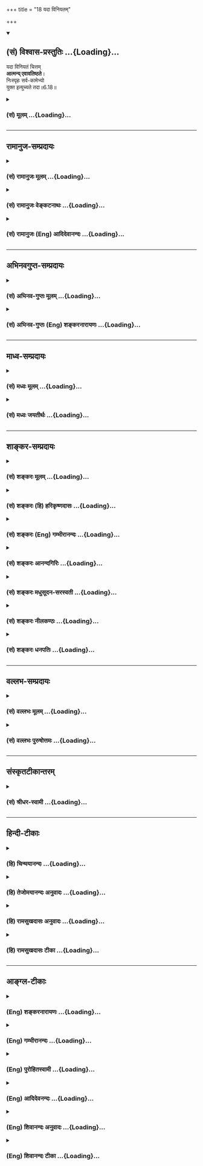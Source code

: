+++
title = "18 यदा विनियतम्"

+++
<div class="js_include" newlevelforh1="2" title="(सं) विश्वास-प्रस्तुतिः" unfilled url="/purANam_vaiShNavam/mahAbhAratam/06-bhIShma-parva/03-bhagavad-gItA-parva/saMskRtam/vishvAsa-prastutiH/06_Atma-saMyama-yogaH_a/18_yadA_viniyatam.md">
<details open><summary><h2>(सं) विश्वास-प्रस्तुतिः ...{Loading}...</h2></summary>

यदा विनियतं चित्तम्  
**आत्मन्य् एवावतिष्ठते**।  
निःस्पृहः सर्व-कामेभ्यो  
युक्त इत्युच्यते तदा॥6.18॥
</details>
</div>
<div class="js_include collapsed" newlevelforh1="3" title="(सं) मूलम्" unfilled url="/purANam_vaiShNavam/mahAbhAratam/06-bhIShma-parva/03-bhagavad-gItA-parva/saMskRtam/mUlam/06_Atma-saMyama-yogaH_a/18_yadA_viniyatam.md">
<details><summary><h3>(सं) मूलम् ...{Loading}...</h3></summary>

यदा विनियतं चित्तमात्मन्येवावतिष्ठते।  
निःस्पृहः सर्वकामेभ्यो युक्त इत्युच्यते तदा।।6.18।।
</details>
</div>


_________________
## रामानुज-सम्प्रदायः
<div class="js_include collapsed" newlevelforh1="3" title="(सं) रामानुजः मूलम्" unfilled url="/purANam_vaiShNavam/mahAbhAratam/06-bhIShma-parva/03-bhagavad-gItA-parva/saMskRtam/rAmAnujaH/mUlam/06_Atma-saMyama-yogaH_a/18_yadA_viniyatam.md">
<details><summary><h3>(सं) रामानुजः मूलम् ...{Loading}...</h3></summary>

।।6.18।।**यदा** प्रयोजनविषयं **चित्तम् आत्मनि एव विनियतं** विशेषेण नियतं
निरतिशयप्रयोजनतया तत्रैव नियतंनिश्चलम् **अवतिष्ठते तदा सर्वकामेभ्यो
निःस्पृहः** सन् **युक्त इति उच्यते** योगार्ह इति उच्यते।

</details>
</div>
<div class="js_include collapsed" newlevelforh1="3" title="(सं) रामानुजः वेङ्कटनाथः" unfilled url="/purANam_vaiShNavam/mahAbhAratam/06-bhIShma-parva/03-bhagavad-gItA-parva/saMskRtam/rAmAnujaH/venkaTanAthaH/06_Atma-saMyama-yogaH_a/18_yadA_viniyatam.md">
<details><summary><h3>(सं) रामानुजः वेङ्कटनाथः ...{Loading}...</h3></summary>

  
  
।।6.18।। एवं परिकरोक्तिसमनन्तरं योगदशां प्रदर्शयितुं ततः पूर्वा
प्रागुक्तैव योगयोग्यदशा परामृश्यते यदा विनियतं इति श्लोकेन। आत्मन्येव
इत्येवकारव्यवच्छेद्यक्षुद्रप्रयोजनान्तरज्ञापनाय
सामान्यतःप्रयोजनविषयमित्युक्तम्। प्रयोजनान्तरेषु सत्सु क्वचित् विशेषेण
नियतत्वे को हेतुः इत्यत्राहनिरतिशयेति। युक्तः इत्येतावतोऽत्र
विधेयत्वात्निस्स्पृहः इत्यस्याप्युद्देश्यकोट्यनुप्रवेशायनिस्स्पृहः
सन्नित्युक्तम् सर्वकामेभ्यो निर्गता स्पृहा यस्य स तथोक्तः सर्वकामेषु
निस्स्पृह इत्यर्थः।  
  

</details>
</div>
<div class="js_include collapsed" newlevelforh1="3" title="(सं) रामानुजः (Eng) आदिदेवानन्दः" unfilled url="/purANam_vaiShNavam/mahAbhAratam/06-bhIShma-parva/03-bhagavad-gItA-parva/saMskRtam/rAmAnujaH/english/AdidevAnandaH/06_Atma-saMyama-yogaH_a/18_yadA_viniyatam.md">
<details><summary><h3>(सं) रामानुजः (Eng) आदिदेवानन्दः ...{Loading}...</h3></summary>

6.18 When the mind which usually goes after sense enjoyments, abandons
such desires and 'rests on the self alone,' i.e., becomes well-settled
on account of discerning unsurpassable good in the self alone and rests
there alone steadily, without movement - then, being 'free of yearning
for all desires,' one is said to be integrated. He is said to be fit for
Yoga.

</details>
</div>


_________________
## अभिनवगुप्त-सम्प्रदायः
<div class="js_include collapsed" newlevelforh1="3" title="(सं) अभिनव-गुप्तः मूलम्" unfilled url="/purANam_vaiShNavam/mahAbhAratam/06-bhIShma-parva/03-bhagavad-gItA-parva/saMskRtam/abhinava-guptaH/mUlam/06_Atma-saMyama-yogaH_a/18_yadA_viniyatam.md">
<details><summary><h3>(सं) अभिनव-गुप्तः मूलम् ...{Loading}...</h3></summary>

।।6.18।। यदेति। अस्य च योगिनश्चिह्नम् आत्मन्येव नियतमना न किंचिदपि
स्पृहयते।

</details>
</div>
<div class="js_include collapsed" newlevelforh1="3" title="(सं) अभिनव-गुप्तः (Eng) शङ्करनारायणः" unfilled url="/purANam_vaiShNavam/mahAbhAratam/06-bhIShma-parva/03-bhagavad-gItA-parva/saMskRtam/abhinava-guptaH/english/shankaranArAyaNaH/06_Atma-saMyama-yogaH_a/18_yadA_viniyatam.md">
<details><summary><h3>(सं) अभिनव-गुप्तः (Eng) शङ्करनारायणः ...{Loading}...</h3></summary>

6.18 Yada etc. The distinguishing mark of this man of Yoga is : Havnig
his mind controlled in nothing but the Self, he does not crave at all
\[for anything\].

</details>
</div>


_________________
## माध्व-सम्प्रदायः
<div class="js_include collapsed" newlevelforh1="3" title="(सं) मध्वः मूलम्" unfilled url="/purANam_vaiShNavam/mahAbhAratam/06-bhIShma-parva/03-bhagavad-gItA-parva/saMskRtam/madhvaH/mUlam/06_Atma-saMyama-yogaH_a/18_yadA_viniyatam.md">
<details><summary><h3>(सं) मध्वः मूलम् ...{Loading}...</h3></summary>

।।6.18।। आत्मनि भवति।

</details>
</div>
<div class="js_include collapsed" newlevelforh1="3" title="(सं) मध्वः जयतीर्थः" unfilled url="/purANam_vaiShNavam/mahAbhAratam/06-bhIShma-parva/03-bhagavad-gItA-parva/saMskRtam/madhvaH/jayatIrthaH/06_Atma-saMyama-yogaH_a/18_yadA_viniyatam.md">
<details><summary><h3>(सं) मध्वः जयतीर्थः ...{Loading}...</h3></summary>

।।6.18।। आत्मान्येवावतिष्ठते इत्यत्र स्वस्मिन्नेवेति प्रतीतिनिरासायाह
**आत्मनी**ति। अन्यथा ज्ञात्वा मामित्यादिविरोधः।

</details>
</div>


_________________
## शाङ्कर-सम्प्रदायः
<div class="js_include collapsed" newlevelforh1="3" title="(सं) शङ्करः मूलम्" unfilled url="/purANam_vaiShNavam/mahAbhAratam/06-bhIShma-parva/03-bhagavad-gItA-parva/saMskRtam/shankaraH/mUlam/06_Atma-saMyama-yogaH_a/18_yadA_viniyatam.md">
<details><summary><h3>(सं) शङ्करः मूलम् ...{Loading}...</h3></summary>

।।6.18।। **यदा विनियतं** चित्तं विशेषेण नियतं संयतम् एकाग्रतामापन्नं
चित्तं हित्वा बाह्यार्थचिन्ताम् **आत्मन्येव** केवले **अवतिष्ठते**
स्वात्मनि स्थितिं लभते इत्यर्थः। **निःस्पृहः सर्वकामेभ्यः** निर्गता
दृष्टादृष्टविषयेभ्यः स्पृहा तृष्णा यस्य योगिनः सः युक्तः समाहितः
**इत्युच्यते** तदा तस्मिन्काले।। तस्य योगिनः समाहितं यत् चित्तं तस्योपमा
उच्यते

</details>
</div>
<div class="js_include collapsed" newlevelforh1="3" title="(सं) शङ्करः (हि) हरिकृष्णदासः" unfilled url="/purANam_vaiShNavam/mahAbhAratam/06-bhIShma-parva/03-bhagavad-gItA-parva/saMskRtam/shankaraH/hindI/harikRShNadAsaH/06_Atma-saMyama-yogaH_a/18_yadA_viniyatam.md">
<details><summary><h3>(सं) शङ्करः (हि) हरिकृष्णदासः ...{Loading}...</h3></summary>

।।6.18।। अब यह बतलाते हैं कि ( साधक पुरुष ) कब युक्त ( समाधिस्थ ) हो जाता
है वशमें किया हुआ चित्त यानी विशेषरूपसे एकाग्रताको प्राप्त हुआ चित्त जब
बाह्य चिन्तनको छोड़कर केवल आत्मामें ही स्थित होता है अपने स्वरूपमें
स्थिति लाभ करता है। तब उस समय सब भोगोंकी लालसासे रहित हुआ योगी अर्थात्
दृष्ट और अदृष्ट समस्त भोगोंसे जिसकी तृष्णा नष्ट हो गयी है ऐसा योगी युक्त
है समाधिस्थ ( परमात्मामें स्थितिवाला ) है ऐसे कहा जाता है।

</details>
</div>
<div class="js_include collapsed" newlevelforh1="3" title="(सं) शङ्करः (Eng) गम्भीरानन्दः" unfilled url="/purANam_vaiShNavam/mahAbhAratam/06-bhIShma-parva/03-bhagavad-gItA-parva/saMskRtam/shankaraH/english/gambhIrAnandaH/06_Atma-saMyama-yogaH_a/18_yadA_viniyatam.md">
<details><summary><h3>(सं) शङ्करः (Eng) गम्भीरानन्दः ...{Loading}...</h3></summary>

6.18 A yogi, nihsprhah, who has become free from hankering, thirst;
sarva-kamhyah, for all desirable objects, seen and unseen; is tada,
then; ucyate, said to be; yuktah, Self-absorbed; yada, when; the
viniyatam, controlled; cittam, mind, the mind that has been made fully
one-pointed by giving up thought of external objects; avatisthate,
rests; atmani eva, in the non-dual Self alone, i.e. he gets established
in his own Self. An illustration in being given for the mind of that
yogi which has become Self-absorbed:

</details>
</div>
<div class="js_include collapsed" newlevelforh1="3" title="(सं) शङ्करः आनन्दगिरिः" unfilled url="/purANam_vaiShNavam/mahAbhAratam/06-bhIShma-parva/03-bhagavad-gItA-parva/saMskRtam/shankaraH/AnandagiriH/06_Atma-saMyama-yogaH_a/18_yadA_viniyatam.md">
<details><summary><h3>(सं) शङ्करः आनन्दगिरिः ...{Loading}...</h3></summary>

।।6.18।। सफलस्य साङ्गस्य योगस्योक्त्यनन्तरं यदा हीत्यादावुक्तकालानुवादेन
युक्तं लक्षयितुमनन्तरश्लोकप्रवृत्तिं दर्शयति **अथाधुनेति।** विशेषेण
संयतत्वमेव संक्षिपति **एकाग्रतामिति।** आत्मन्येवेत्येवकारार्थं कथयति
**हित्वेति।** केवलत्वमद्वितीयत्वम्। तस्यात्मस्थितिं विवृणोति
**स्वात्मनीति।** चित्तस्य हि कल्पितस्यात्मैव तत्त्वं तत्पुनरन्यतः सर्वतो
निवारितमधिष्ठाने निमग्नं तिष्ठतीति भावः। तस्यामवस्थायां सर्वेभ्यो
विषयेभ्यो व्यावृत्ततृष्णो युक्तो व्यवह्रियत इत्याह **निःस्पृह इति।**

</details>
</div>
<div class="js_include collapsed" newlevelforh1="3" title="(सं) शङ्करः मधुसूदन-सरस्वती" unfilled url="/purANam_vaiShNavam/mahAbhAratam/06-bhIShma-parva/03-bhagavad-gItA-parva/saMskRtam/shankaraH/madhusUdana-sarasvatI/06_Atma-saMyama-yogaH_a/18_yadA_viniyatam.md">
<details><summary><h3>(सं) शङ्करः मधुसूदन-सरस्वती ...{Loading}...</h3></summary>

।।6.18।। एवमेकाग्रभूमौ संप्रज्ञातं समाधिमभिधाय निरोधभूमावसंप्रज्ञातं
समाधिं वक्तुमुपक्रमते यदा यस्मिन्काले परवैराग्यवशाद्विनियतं विशेषेण
नियतं सर्वशून्यतामापादितं चित्तं विगतरजस्तमस्कमन्तःकरणसत्त्वं
स्वच्छत्वात्सर्वविषयाकारग्रहणसमर्थमपि सर्वतोनिरुद्धवृत्तिकत्वादात्मन्येव
प्रत्यक्चिति अनात्मानुपरक्ते वृत्तिराहित्येऽपि स्वतःसिद्धस्यात्माकारस्य
वारयितुमशक्यत्वाच्चितेरेव प्राधान्यान्न्यग्भूतं सदवतिष्ठते निश्चलं भवति
तदा तस्मिन्सर्ववृत्तिनिरोधकाले युक्तः समाहित इत्युच्यते। कः। यः
सर्वकामेभ्यो निःस्पृहः निर्गता दोषदर्शनेन सर्वेभ्यो दृष्टादृष्टविषयेभ्यः
कामेभ्यः स्पृहा तृष्णा यस्येति परं वैराग्यमसंप्रज्ञातसमाधेरन्तरङ्गं
साधनमुक्तम्। तथाच व्याख्यातं प्राक्।

</details>
</div>
<div class="js_include collapsed" newlevelforh1="3" title="(सं) शङ्करः नीलकण्ठः" unfilled url="/purANam_vaiShNavam/mahAbhAratam/06-bhIShma-parva/03-bhagavad-gItA-parva/saMskRtam/shankaraH/nIlakaNThaH/06_Atma-saMyama-yogaH_a/18_yadA_viniyatam.md">
<details><summary><h3>(सं) शङ्करः नीलकण्ठः ...{Loading}...</h3></summary>

।।6.18।। निर्वाणपरमां शान्तिं प्राप्तस्य लक्षणान्याह यदेत्यादिभिः षड्भिः।
विनियतं विशेषेण एकाग्रताभूमेरपि निरुद्धमात्मनि प्रत्यगात्मन्येवावतिष्ठते
नत्वस्मितादिरूपेणोद्रिच्यते तदा योगी सर्वेभ्यो
जाग्रत्स्वप्नसबीजसमाधिषूपस्थितेभ्यः। ल्यब्लोपे पञ्चमी।
सार्वात्म्यप्राप्त्यैव तान् प्राप्य तेषु निःस्पृहो भवति तदा युक्तो
निर्विकल्पक इत्युच्यते।

</details>
</div>
<div class="js_include collapsed" newlevelforh1="3" title="(सं) शङ्करः धनपतिः" unfilled url="/purANam_vaiShNavam/mahAbhAratam/06-bhIShma-parva/03-bhagavad-gItA-parva/saMskRtam/shankaraH/dhanapatiH/06_Atma-saMyama-yogaH_a/18_yadA_viniyatam.md">
<details><summary><h3>(सं) शङ्करः धनपतिः ...{Loading}...</h3></summary>

।।6.18।। एतादृशयोगयुक्तः कदा भवतीति तत्राह। यस्मिन्काले विशेषेण नियतं
चित्तं संयतमेकाग्रतामापन्नं निरुद्धं चित्तं बाह्यविषयचिन्तां
विहायात्मन्येव प्रत्यगभिन्ने केवलेऽवतिष्ठते। स्थितं लभत इत्यर्थः।
सर्वकामेभ्यो दृष्टादृष्टविषयेभ्यः निर्गता निवृत्ता स्पृहा तृष्णा यस्य स
तदा तस्मिन्काले युक्त इत्युच्यते।

</details>
</div>


_________________
## वल्लभ-सम्प्रदायः
<div class="js_include collapsed" newlevelforh1="3" title="(सं) वल्लभः मूलम्" unfilled url="/purANam_vaiShNavam/mahAbhAratam/06-bhIShma-parva/03-bhagavad-gItA-parva/saMskRtam/vallabhaH/mUlam/06_Atma-saMyama-yogaH_a/18_yadA_viniyatam.md">
<details><summary><h3>(सं) वल्लभः मूलम् ...{Loading}...</h3></summary>

।।6.18।। कदा सिद्धयोगी पुरुषो भवतीत्यपेक्षायां
निर्बीजयोगमसम्प्रज्ञातसमाधिमाह यदेति। आत्मन्येव चित्तं विनियतं संयतं
तिष्ठति यस्य सोऽपि योगकाले सम्प्राप्ते तेभ्यो
योगैश्वर्याष्टसिद्धिरूपेभ्योऽशेषकामेभ्यो निस्स्पृहो भवेत् तदा युक्तः
सिद्धयोगी दृढतरयोगीत्युच्यतेऽसम्प्रज्ञातसमाधिनिष्ठः।

</details>
</div>
<div class="js_include collapsed" newlevelforh1="3" title="(सं) वल्लभः पुरुषोत्तमः" unfilled url="/purANam_vaiShNavam/mahAbhAratam/06-bhIShma-parva/03-bhagavad-gItA-parva/saMskRtam/vallabhaH/puruShottamaH/06_Atma-saMyama-yogaH_a/18_yadA_viniyatam.md">
<details><summary><h3>(सं) वल्लभः पुरुषोत्तमः ...{Loading}...</h3></summary>

  
  
।।6.18।। नन्वेवं प्रवृत्तस्य भगवद्योगसिद्धिः कदा स्यात्
इत्याकाङ्क्षायामाह यदेति। यदा यस्मिन् समये भगवत्सम्बन्धलक्षणभद्रकाले
विनियतं वशीभूतं चित्तमात्मन्येव भावात्मकस्वरूप एव अवतिष्ठते स्थिरं भवति
सर्वकामेभ्यो लौकिकेभ्यो निस्स्पृहो विगतेच्छो भवति तदा युक्त इत्युच्यते।
सिद्धयोग उच्यत इत्यर्थः।  
  

</details>
</div>


_________________
## संस्कृतटीकान्तरम्
<div class="js_include collapsed" newlevelforh1="3" title="(सं) श्रीधर-स्वामी" unfilled url="/purANam_vaiShNavam/mahAbhAratam/06-bhIShma-parva/03-bhagavad-gItA-parva/saMskRtam/shrIdhara-svAmI/06_Atma-saMyama-yogaH_a/18_yadA_viniyatam.md">
<details><summary><h3>(सं) श्रीधर-स्वामी ...{Loading}...</h3></summary>

।।6.18।। कदा निष्पन्नयोगः पुरुषो भवतीत्यपेक्षायामाह **यदेति।** विनियतं
विशेषेण निरुद्धं सच्चित्तमात्मन्येव यदा निश्चलं तिष्ठति। किंच
सर्वकामेभ्य ऐहिकामुष्मिकभोगेभ्यो विगततृष्णो भवति तदा प्राप्तयोग
इत्युच्यते।

</details>
</div>


_________________
## हिन्दी-टीकाः
<div class="js_include collapsed" newlevelforh1="3" title="(हि) चिन्मयानन्दः" unfilled url="/purANam_vaiShNavam/mahAbhAratam/06-bhIShma-parva/03-bhagavad-gItA-parva/hindI/chinmayAnandaH/06_Atma-saMyama-yogaH_a/18_yadA_viniyatam.md">
<details><summary><h3>(हि) चिन्मयानन्दः ...{Loading}...</h3></summary>

।।6.18।। इस श्लोक से लेकर अगले पाँच श्लोकों में योग के फल पर विचार किया
गया है तथा पूर्ण योगी का आत्मसाक्षात्कार के समय और तदुपरान्त जीवन में
जीते हुये क्या अनुभव होता है इसे भी स्पष्ट किया गया है। सम्पूर्ण गीता में
श्रीकृष्ण ने युक्त शब्द का प्रयोग अनेक स्थानों पर किया है तथा साधक के
युक्त बनने पर विशेष बल दिया है तथापि इस शब्द की सम्पूर्ण परिभाषा अब तक
नहीं बतायी गई यद्यपि यत्रतत्र उसका संकेत अवश्य किया गया है। विचाराधीन
श्लोक में हमें युक्त शब्द की विस्तृत परिभाषा मिलती है। पूर्णतया संयमित
किया हुआ मन आत्मा में ही स्थित होता है। इस कथन पर विचार करने से इसका
सत्यत्व स्वयं ही स्पष्ट हो जायेगा। असंयमित मन का लक्षण है विषयों में सुख
की खोज करना। जैसा कि पहले बताया जा चुका है मन की इस बहिर्मुखी प्रवृत्ति
को अवरुद्ध करने का सर्वोत्तम उपाय उसके प्रकाशक चैतन्यस्वरूप आत्मा का
अनुसंधान करना है। उस ध्यान का स्थिति में स्वाभाविक ही विषयों से परावृत्त
हुआ मन आत्मस्वरूप में स्थिर होकर रहेगा। उपर्युक्त विवेचन की पुष्टि श्लोक
की दूसरी पंक्ति में होती है जिसमें मन के स्थिरीकरण का उपाय बताया गया है
सब कामनाओं से निस्पृहता। दुर्भाग्य से अनेक व्याख्याकारों ने कामनाओं के
त्याग पर अत्याधिक बल देकर उसे हिन्दू धर्म का प्रमुख गुण घोषित किया है।
कामना और विषयों की स्पृहा में धरतीआकाश का अन्तर है। कामना या इच्छा का
होना अनुचित नहीं है और न ही वह स्वयं हमें किसी प्रकार का दुख पहुँचा सकती
है। किन्तु इच्छापूर्ति के प्रति हमारे मन में जो अत्याधिक लालसा या स्पृहा
होती है वही जीवन में हमारे कष्टों का कारण होती है। उदाहरणार्थ धनार्जन की
इच्छा अनुचित नहीं क्योंकि वह मनुष्य को कर्म करने लक्ष्य को प्राप्त करने
और उसे सुरक्षित रखने में प्रोत्साहित करती है परन्तु यदि वह पुरुष धनार्जन
की उस इच्छा के वशीभूत होकर आसक्ति के कारण उन्माद के रोगी के समान व्यवहार
करने लगे तो वह अपने लक्ष्य को पाने में असमर्थ हो जायेगा। उसकी असफलता का
कारण है स्पृहा। अत गीता हमें केवल विषयों की स्पृहा त्यागने का उपदेश देती
है। विषयों की उपयोगिता का विवेकपूर्ण मूल्यांकन करने से मन विषयों से
परावृत्त होकर आत्मा में स्थिर हो जाता है। परिच्छिन्न विषय मन को क्षुब्ध
करते हैं। जबकि अनन्त स्वरूप आत्मा उसे आनन्द से परिपूर्ण कर देता है। मन
का विषयों से निवृत्त होकर आत्मा में स्थिर होना ही युक्तता का लक्षण है।
उक्त लक्षण सम्पन्न व्यक्ति ही युक्त कहलाता है। ऐसे योगी के समाहित चित्त
का वर्णन वे इस प्रकार करते हैं

</details>
</div>
<div class="js_include collapsed" newlevelforh1="3" title="(हि) तेजोमयानन्दः अनुवादः" unfilled url="/purANam_vaiShNavam/mahAbhAratam/06-bhIShma-parva/03-bhagavad-gItA-parva/hindI/tejomayAnandaH/anuvAdaH/06_Atma-saMyama-yogaH_a/18_yadA_viniyatam.md">
<details><summary><h3>(हि) तेजोमयानन्दः अनुवादः ...{Loading}...</h3></summary>

।।6.18।। वश में किया हुआ चित्त जिस कालमें अपने स्वरुपमें ही स्थित हो
जाता है और स्वयं सम्पूर्ण पदार्थों नि: स्पृह हो जाता है, उस कालमें वह
योगी कहा जाता है।

</details>
</div>
<div class="js_include collapsed" newlevelforh1="3" title="(हि) रामसुखदासः अनुवादः" unfilled url="/purANam_vaiShNavam/mahAbhAratam/06-bhIShma-parva/03-bhagavad-gItA-parva/hindI/rAmasukhadAsaH/anuvAdaH/06_Atma-saMyama-yogaH_a/18_yadA_viniyatam.md">
<details><summary><h3>(हि) रामसुखदासः अनुवादः ...{Loading}...</h3></summary>

।।6.18।। वशमें किया हुआ चित्त जिस कालमें अपने स्वरूपमें ही स्थित हो जाता
है और स्वयं सम्पूर्ण पदार्थोंसे निःस्पृह हो जाता है, उस कालमें वह योगी
है - ऐसा कहा जाता है।

</details>
</div>
<div class="js_include collapsed" newlevelforh1="3" title="(हि) रामसुखदासः टीका" unfilled url="/purANam_vaiShNavam/mahAbhAratam/06-bhIShma-parva/03-bhagavad-gItA-parva/hindI/rAmasukhadAsaH/TIkA/06_Atma-saMyama-yogaH_a/18_yadA_viniyatam.md">
<details><summary><h3>(हि) रामसुखदासः टीका ...{Loading}...</h3></summary>

।।6.18।।***व्याख्या--***\[इस अध्यायके दसवेंसे तेरहवें श्लोकतक सभी
ध्यानयोगी साधकोंके लिये बिछाने और बैठनेवाले आसनोंकी विधि बतायी। चौदहवें
और पंद्रहवें श्लोकमें सगुणसाकारके ध्यानका फलसहितवर्णन किया। फिर
सोलहवेंसत्रहवें श्लोकोंमें सभी साधकोंके लिये उपयोगी नियम बताये। अब इस
(अठारहवें) श्लोकसे लेकर तेईसवें श्लोकतक स्वरूपके ध्यानका फलसहित वर्णन
करते हैं। \]  
  
**'यदा विनियतं चित्तमात्मन्येवावतिष्ठते'--**अच्छी तरहसे वशमें किया हुआ
चित्त **(टिप्पणी प₀ 350)** अर्थात् संसारके चिन्तनसे रहित चित्त जब अपने
स्वतःसिद्ध स्वरूपमें स्थित हो जाता है। तात्पर्य है कि जब यह सब कुछ नहीं
था, तब भी जो था और सब कुछ नहीं रहेगा, तब भी जो रहेगा तथा सबके उत्पन्न
होनेके पहले भी जो था, सबका लय होनेके बाद भी जो रहेगा और अभी भी जो
ज्यों-का-त्यों है, उस अपने स्वरूपमें चित्त स्थित हो जाता है। अपने
स्वरूपमें जो रस है, आनन्द है, वह इस मनको कहीं भी और कभी भी नहीं मिला है।
अतः वह रस, आनन्द मिलते ही मन उसमें तल्लीन हो जाता है।

</details>
</div>


_________________
## आङ्ग्ल-टीकाः
<div class="js_include collapsed" newlevelforh1="3" title="(Eng) शङ्करनारायणः" unfilled url="/purANam_vaiShNavam/mahAbhAratam/06-bhIShma-parva/03-bhagavad-gItA-parva/english/shankaranArAyaNaH/06_Atma-saMyama-yogaH_a/18_yadA_viniyatam.md">
<details><summary><h3>(Eng) शङ्करनारायणः ...{Loading}...</h3></summary>

6.18. When \[his\] well-controlled mind gets established in nothing but
the Self and he is free from craving for any desired object-at that time
his is called a master of Yoga.

</details>
</div>
<div class="js_include collapsed" newlevelforh1="3" title="(Eng) गम्भीरानन्दः" unfilled url="/purANam_vaiShNavam/mahAbhAratam/06-bhIShma-parva/03-bhagavad-gItA-parva/english/gambhIrAnandaH/06_Atma-saMyama-yogaH_a/18_yadA_viniyatam.md">
<details><summary><h3>(Eng) गम्भीरानन्दः ...{Loading}...</h3></summary>

6.18 A man who has become free from hankering for all desirable objects
is then said to be Self-absorbed when the controlled mind rests in the
Self alone.

</details>
</div>
<div class="js_include collapsed" newlevelforh1="3" title="(Eng) पुरोहितस्वामी" unfilled url="/purANam_vaiShNavam/mahAbhAratam/06-bhIShma-parva/03-bhagavad-gItA-parva/english/purohitasvAmI/06_Atma-saMyama-yogaH_a/18_yadA_viniyatam.md">
<details><summary><h3>(Eng) पुरोहितस्वामी ...{Loading}...</h3></summary>

6.18 When the mind, completely controlled, is centered in the Self, and
free from all earthly desires, then is the man truly spiritual.

</details>
</div>
<div class="js_include collapsed" newlevelforh1="3" title="(Eng) आदिदेवनन्दः" unfilled url="/purANam_vaiShNavam/mahAbhAratam/06-bhIShma-parva/03-bhagavad-gItA-parva/english/AdidevanandaH/06_Atma-saMyama-yogaH_a/18_yadA_viniyatam.md">
<details><summary><h3>(Eng) आदिदेवनन्दः ...{Loading}...</h3></summary>

6.18 When the subdued mind rests on the self alone, then, free of all
yearning for objects of desire, one is said to be fit for Yoga.

</details>
</div>
<div class="js_include collapsed" newlevelforh1="3" title="(Eng) शिवानन्दः अनुवादः" unfilled url="/purANam_vaiShNavam/mahAbhAratam/06-bhIShma-parva/03-bhagavad-gItA-parva/english/shivAnandaH/anuvAdaH/06_Atma-saMyama-yogaH_a/18_yadA_viniyatam.md">
<details><summary><h3>(Eng) शिवानन्दः अनुवादः ...{Loading}...</h3></summary>

6.18 When the perfectly controlled mind rests in the Self only, free
from longing for all the objects of desires, then it is said, 'He is
united'.

</details>
</div>
<div class="js_include collapsed" newlevelforh1="3" title="(Eng) शिवानन्दः टीका" unfilled url="/purANam_vaiShNavam/mahAbhAratam/06-bhIShma-parva/03-bhagavad-gItA-parva/english/shivAnandaH/TIkA/06_Atma-saMyama-yogaH_a/18_yadA_viniyatam.md">
<details><summary><h3>(Eng) शिवानन्दः टीका ...{Loading}...</h3></summary>

6.18 यदा when; विनियतम् perfectly controlled; चित्तम् mind; आत्मनि in
the Self; एव only; अवतिष्ठते rests; निःस्पृहः free from longing;
सर्वकामेभ्यः from all (objects of) desires; युक्तः united; इति thus;
उच्यते is said; तदा then.Commentary Perfectly controlled mind The mind
with onepointedness.When all desires for the objects of pleasure seen or
unseen die; the mind becomes very peaceful and rests steadily in the
Supreme Self within. As the Yogi is perfectly harmonised; as he has
attained to oneness with the Self and as he has become identical with
Brahman; sense phenomena and bodily affections do not disturb him. He is
conscious of his immortal; imperishable and invincible nature.Yukta
means united (with the Self) or harmonised or balanced. Without union
with the Self neither harmony nor balance nor Samadhi is possible.
(Cf.V.23VI.8)

</details>
</div>
